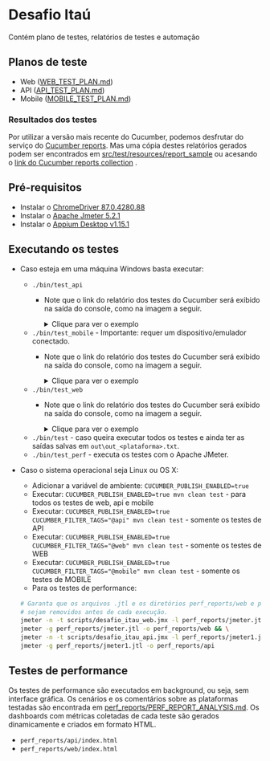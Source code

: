 # Desafio Itaú

Contém plano de testes, relatórios de testes e automação

## Planos de teste

* Web ([WEB_TEST_PLAN.md](src/test/resources/platform/web/WEB_TEST_PLAN.md))
* API ([API_TEST_PLAN.md](src/test/resources/platform/api/API_TEST_PLAN.md))
* Mobile ([MOBILE_TEST_PLAN.md](src/test/resources/platform/mobile/MOBILE_TEST_PLAN.md))

### Resultados dos testes

Por utilizar a versão mais recente do Cucumber, podemos desfrutar do serviço
do [Cucumber reports](https://reports.cucumber.io/). Mas uma cópia destes relatórios gerados podem ser encontrados em
[src/test/resources/report_sample](src/test/resources/report_sample) ou acesando o
[link do Cucumber reports collection](https://reports.cucumber.io/report-collections/b216cdd2-25d5-4b38-a389-36403f5f4cee)
.

## Pré-requisitos

* Instalar o [ChromeDriver 87.0.4280.88](https://chromedriver.storage.googleapis.com/index.html?path=87.0.4280.88/)
* Instalar o [Apache Jmeter 5.2.1](https://jmeter.apache.org/download_jmeter.cgi)
* Instalar o [Appium Desktop v1.15.1](http://appium.io/docs/en/about-appium/getting-started/)

## Executando os testes

* Caso esteja em uma máquina Windows basta executar:
    * `./bin/test_api`
        * Note que o link do relatório dos testes do Cucumber será exibido na saída do console, como na imagem a seguir.
          <details>
            <summary>Clique para ver o exemplo</summary>

          ![Cucumber reports output example](assets/cucumber_reports.png)
          </details>
    * `./bin/test_mobile` - Importante: requer um dispositivo/emulador conectado.
        * Note que o link do relatório dos testes do Cucumber será exibido na saída do console, como na imagem a seguir.
          <details>
            <summary>Clique para ver o exemplo</summary>

          ![Cucumber reports output example](assets/cucumber_reports.png)
          </details>
    * `./bin/test_web`
        * Note que o link do relatório dos testes do Cucumber será exibido na saída do console, como na imagem a seguir.
          <details>
            <summary>Clique para ver o exemplo</summary>

          ![Cucumber reports output example](assets/cucumber_reports.png)
          </details>
    * `./bin/test` - caso queira executar todos os testes e ainda ter as saídas salvas em `out\out_<plataforma>.txt`.
    * `./bin/test_perf` - executa os testes com o Apache JMeter.

* Caso o sistema operacional seja Linux ou OS X:
    * Adicionar a variável de ambiente: `CUCUMBER_PUBLISH_ENABLED=true`
    * Executar: `CUCUMBER_PUBLISH_ENABLED=true mvn clean test` - para todos os testes de web, api e mobile
    * Executar: `CUCUMBER_PUBLISH_ENABLED=true CUCUMBER_FILTER_TAGS="@api" mvn clean test` - somente os testes de API
    * Executar: `CUCUMBER_PUBLISH_ENABLED=true CUCUMBER_FILTER_TAGS="@web" mvn clean test` - somente os testes de WEB
    * Executar: `CUCUMBER_PUBLISH_ENABLED=true CUCUMBER_FILTER_TAGS="@mobile" mvn clean test` - somente os testes de
      MOBILE
    * Para os testes de performance:
    ```bash
    # Garanta que os arquivos .jtl e os diretórios perf_reports/web e perf_reports/api 
    # sejam removidos antes de cada execução.
    jmeter -n -t scripts/desafio_itau_web.jmx -l perf_reports/jmeter.jtl && \
    jmeter -g perf_reports/jmeter.jtl -o perf_reports/web && \
    jmeter -n -t scripts/desafio_itau_api.jmx -l perf_reports/jmeter1.jtl && \
    jmeter -g perf_reports/jmeter1.jtl -o perf_reports/api
    ```

## Testes de performance

Os testes de performance são executados em background, ou seja, sem interface gráfica. Os cenários e os comentários
sobre as plataformas testadas são encontrada
em [perf_reports/PERF_REPORT_ANALYSIS.md](perf_reports/PERF_REPORT_ANALYSIS.md). Os dashboards com métricas coletadas de
cada teste são gerados dinamicamente e criados em formato HTML.

* `perf_reports/api/index.html`
* `perf_reports/web/index.html`